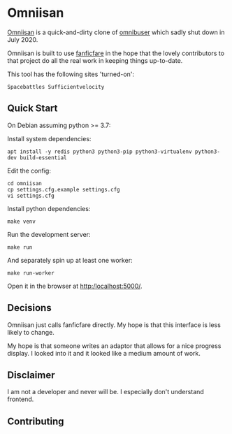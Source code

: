 # Omniisan

[Omniisan](https://omniisan.moe/) is a quick-and-dirty clone of
[omnibuser](http://www.omnibuser.com/) which sadly shut down in July
2020.

Omniisan is built to use
[fanficfare](https://github.com/JimmXinu/FanFicFare) in the hope that
the lovely contributors to that project do all the real work in
keeping things up-to-date.

This tool has the following sites 'turned-on':

    Spacebattles Sufficientvelocity

## Quick Start

On Debian assuming python >= 3.7:

Install system dependencies:

    apt install -y redis python3 python3-pip python3-virtualenv python3-dev build-essential

Edit the config:

    cd omniisan
    cp settings.cfg.example settings.cfg
    vi settings.cfg

Install python dependencies:

    make venv

Run the development server:

    make run

And separately spin up at least one worker:

    make run-worker

Open it in the browser at [http:/localhost:5000/](http://localhost:5000/).

## Decisions

Omniisan just calls fanficfare directly. My hope is that this
interface is less likely to change.

My hope is that someone writes an adaptor that allows for a nice
progress display. I looked into it and it looked like a medium amount
of work.

## Disclaimer

I am not a developer and never will be. I especially don't understand
frontend.

## Contributing
